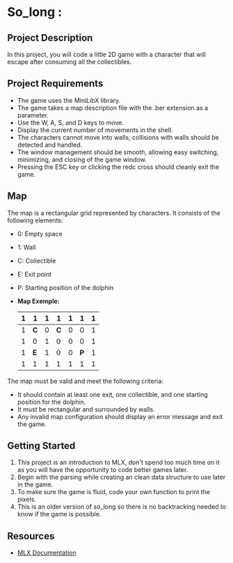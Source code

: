 So_long :
=========

Project Description
-------------------

In this project, you will code a little 2D game with a character that will escape after consuming all the collectibles.

Project Requirements
--------------------

* The game uses the MiniLibX library.
* The game takes a map description file with the .ber extension as a parameter.
* Use the W, A, S, and D keys to move.
* Display the current number of movements in the shell.
* The characters cannot move into walls; collisions with walls should be detected and handled.
* The window management should be smooth, allowing easy switching, minimizing, and closing of the game window.
* Pressing the ESC key or clicking the redc cross should cleanly exit the game.

Map
---

The map is a rectangular grid represented by characters. It consists of the following elements:

* 0: Empty space
* 1: Wall
* C: Collectible
* E: Exit point
* P: Starting position of the dolphin
* **Map Exemple:**
    
    | 1   | 1   | 1   | 1   | 1   | 1   | 1   |
    | --- | --- | --- | --- | --- | --- | --- |
    | 1   | **C** | 0   | **C** | 0   | 0   | 1   |
    | 1   | 0   | 1   | 0   | 0   | 0   | 1   |
    | 1   | **E** | 1   | 0   | 0   | **P** | 1   |
    | 1   | 1   | 1   | 1   | 1   | 1   | 1   |
    

The map must be valid and meet the following criteria:

* It should contain at least one exit, one collectible, and one starting position for the dolphin.
* It must be rectangular and surrounded by walls.
* Any invalid map configuration should display an error message and exit the game.

Getting Started
---------------

1.  This project is an introduction to MLX, don't spend too much time on it as you will have the opportunity to code better games later.
2.  Begin with the parsing while creating an clean data structure to use later in the game.
3.  To make sure the game is fluid, code your own function to print the pixels.
4.  This is an older version of so_long so there is no backtracking needed to know if the game is possible.

Resources
---------

* [MLX Documentation](https://harm-smits.github.io/42docs/libs/minilibx/getting_started.html)
